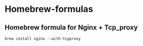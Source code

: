 Homebrew-formulas
=================

Homebrew formula for Nginx + Tcp_proxy
--------------------------------------


```shell
brew install nginx --with-tcpproxy
```